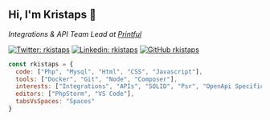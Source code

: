 ## Hi, I'm Kristaps 👋
<p><em>Integrations & API Team Lead at <a target="_blank" href="http://www.printful.com">Printful</a></em></p>

[![Twitter: rkistaps](https://img.shields.io/twitter/follow/rkistaps?style=social)](https://twitter.com/rkistaps)
[![Linkedin: rkistaps](https://img.shields.io/badge/-rkistaps-blue?style=flat-square&logo=Linkedin&logoColor=white&link=https://www.linkedin.com/in/rkistaps/)](https://www.linkedin.com/in/rkistaps/)
[![GitHub rkistaps](https://img.shields.io/github/followers/rkistaps?label=follow&style=social)](https://github.com/rkistaps)

```javascript
const rkistaps = {
  code: ["Php", "Mysql", "Html", "CSS", "Javascript"],
  tools: ["Docker", "Git", "Node", "Composer"],
  interests: ["Integrations", "APIs", "SOLID", "Psr", "OpenApi Specification"],
  editors: ["PhpStorm", "VS Code"],
  tabsVsSpaces: "Spaces"
}
```
